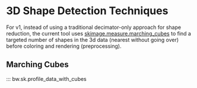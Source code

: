 # 3D Shape Detection Techniques

For v1, instead of using a traditional decimator-only approach for shape reduction, the current tool uses [skimage.measure.marching_cubes](https://scikit-image.org/docs/stable/api/skimage.measure.html#skimage.measure.marching_cubes) to find a targeted number of shapes in the 3d data (nearest without going over) before coloring and rendering (preprocessing).

## Marching Cubes

::: bw.sk.profile_data_with_cubes
